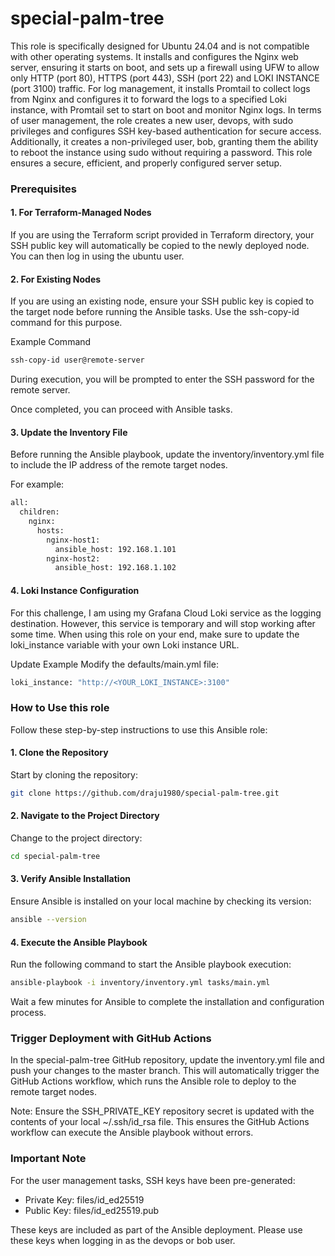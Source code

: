 # special-palm-tree

This role is specifically designed for Ubuntu 24.04 and is not compatible with other operating systems. It installs and configures the Nginx web server, ensuring it starts on boot, and sets up a firewall using UFW to allow only HTTP (port 80), HTTPS (port 443), SSH (port 22) and LOKI INSTANCE (port 3100) traffic. For log management, it installs Promtail to collect logs from Nginx and configures it to forward the logs to a specified Loki instance, with Promtail set to start on boot and monitor Nginx logs. In terms of user management, the role creates a new user, devops, with sudo privileges and configures SSH key-based authentication for secure access. Additionally, it creates a non-privileged user, bob, granting them the ability to reboot the instance using sudo without requiring a password. This role ensures a secure, efficient, and properly configured server setup.

### Prerequisites
#### 1. For Terraform-Managed Nodes
If you are using the Terraform script provided in Terraform directory, your SSH public key will automatically be copied to the newly deployed node. You can then log in using the ubuntu user.

#### 2. For Existing Nodes
If you are using an existing node, ensure your SSH public key is copied to the target node before running the Ansible tasks. Use the ssh-copy-id command for this purpose.

Example Command
```sh
ssh-copy-id user@remote-server
```
During execution, you will be prompted to enter the SSH password for the remote server.

Once completed, you can proceed with Ansible tasks.

#### 3. Update the Inventory File
Before running the Ansible playbook, update the inventory/inventory.yml file to include the IP address of the remote target nodes. 

For example:
```sh
all:
  children:
    nginx:
      hosts:
        nginx-host1:
          ansible_host: 192.168.1.101
        nginx-host2:
          ansible_host: 192.168.1.102
```

#### 4. Loki Instance Configuration
For this challenge, I am using my Grafana Cloud Loki service as the logging destination. However, this service is temporary and will stop working after some time. When using this role on your end, make sure to update the loki_instance variable with your own Loki instance URL.

Update Example
Modify the defaults/main.yml file:
```sh
loki_instance: "http://<YOUR_LOKI_INSTANCE>:3100"
```

### How to Use this role

Follow these step-by-step instructions to use this Ansible role:

#### 1. Clone the Repository
Start by cloning the repository:
```sh
git clone https://github.com/draju1980/special-palm-tree.git
```

#### 2. Navigate to the Project Directory
Change to the project directory:
```sh
cd special-palm-tree
```

#### 3. Verify Ansible Installation
Ensure Ansible is installed on your local machine by checking its version:
```sh
ansible --version
```

#### 4. Execute the Ansible Playbook
Run the following command to start the Ansible playbook execution:
```sh
ansible-playbook -i inventory/inventory.yml tasks/main.yml
```

Wait a few minutes for Ansible to complete the installation and configuration process.


### Trigger Deployment with GitHub Actions
In the special-palm-tree GitHub repository, update the inventory.yml file and push your changes to the master branch. This will automatically trigger the GitHub Actions workflow, which runs the Ansible role to deploy to the remote target nodes.

Note: Ensure the SSH_PRIVATE_KEY repository secret is updated with the contents of your local ~/.ssh/id_rsa file. This ensures the GitHub Actions workflow can execute the Ansible playbook without errors.

### Important Note
For the user management tasks, SSH keys have been pre-generated:

* Private Key: files/id_ed25519
* Public Key: files/id_ed25519.pub

These keys are included as part of the Ansible deployment. Please use these keys when logging in as the devops or bob user.

